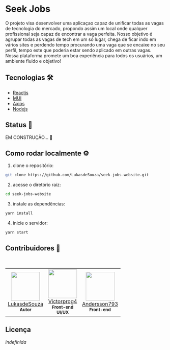 # Seek Jobs

O projeto visa desenvolver uma aplicaçao capaz de unificar todas as vagas de tecnologia do mercado, propondo assim um local onde qualquer profissional seja capaz de encontrar a vaga perfeita. Nosso objetivo é agrupar todas as vagas de tech em um só lugar, chega de ficar indo em vários sites e perdendo tempo procurando uma vaga que se encaixe no seu perfil, tempo este que poderia estar sendo aplicado em outras vagas. Nossa plataforma promete um boa experiência para todos os usuários, um ambiente fluido e objetivo!

## Tecnologias 🛠

- [Reactjs](https://pt-br.reactjs.org/)
- [MUI](https://mui.com/)
- [Axios](https://axios-http.com/)
- [Nodejs](https://nodejs.org/)

## Status 👀

EM CONSTRUÇÃO...  🚧
<!--EM PRODUÇÃO... 🚀--> 

## Como rodar localmente ⚙️

1. clone o repositório:

```bash
git clone https://github.com/LukasdeSouza/seek-jobs-website.git
```
2. acesse o diretório raiz:
```bash
cd seek-jobs-website
```
3. instale as dependências:
```bash
yarn install
```
4. inicie o servidor:
```bash
yarn start
```

## Contribuidores 🤟

<!--

 TODOS OS AVATARES DEVEM SEGUIR ESSE PADRÃO

<td align="center">
    <img height="90" width="90"
        src="<url para a imagem do avatar>"
    >
    <br>
    <a href="<url para o github pessoal>">
        <nickname>
    </a>
    <br>
    <sub>
        <b> <função no projeto, separada por "<br>"> </b>
    </sub>
</td>

-->
<br>
<table>
    <tr>
        <!--Lucas de Souza-->
        <td align="center">
            <img height="90" width="90"
                src="https://avatars.githubusercontent.com/u/99886292?v=4"
            >
            <br>
            <a href="https://github.com/LukasdeSouza">
                LukasdeSouza
            </a>
            <br>
            <sub>
                <b>Autor</b>
            </sub>
        </td>
        <!--Vitor Hugo-->
        <td align="center">
            <img height="90" width="90"
                src="https://avatars.githubusercontent.com/u/100080203?v=4"
            >
            <br>
            <a href="https://github.com/Victorprog4">
                Victorprog4
            </a>
            <br>
            <sub>
                <b>Front-end</b> <br>
                <b>UI/UX</b>
            </sub>
        </td>
        <!--Andersson Gonçalves-->
        <td align="center">
            <img height="90" width="90" 
                src="https://avatars.githubusercontent.com/u/94249557?s=400&u=72f47fb4e4ed4bb314de7ddae4eee7d033106348&v=4"
            >
            <br>
            <a href="https://github.com/Andersson793">
                Andersson793
            </a>
            <br>
            <sub>
                <b>Front-end</b>
            </sub>
        </td>
    </tr>
</table>

## Licença

_indefinida_
